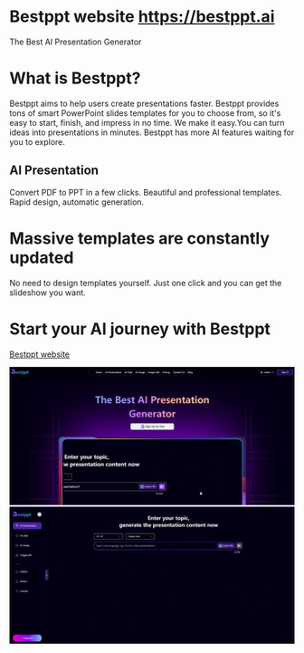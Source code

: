 # Bestppt website https://bestppt.ai
The Best AI Presentation Generator

# What is Bestppt?
Bestppt aims to help users create presentations faster. Bestppt provides tons of smart PowerPoint slides templates for you to choose from, so it's easy to start, finish, and impress in no time. We make it easy.You can turn ideas into presentations in minutes. Bestppt has more AI features waiting for you to explore.

## AI Presentation
Convert PDF to PPT in a few clicks.
Beautiful and professional templates.
Rapid design, automatic generation.

# Massive templates are constantly updated
No need to design templates yourself. Just one click and you can get the slideshow you want.

# Start your Al journey with Bestppt
[Bestppt website](https://bestppt.ai)


![Bestppt index](./ai-index.png "bestppt index")
![Bestppt Ai Presentation](./ai-ppt.png "Ai Presentation")
